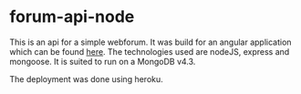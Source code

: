 # forum-api-node
This is an api for a simple webforum. It was build for an angular application which can be found [here](https://github.com/Jarkob/Forum).
The technologies used are nodeJS, express and mongoose. It is suited to run on a MongoDB v4.3.

The deployment was done using heroku.
